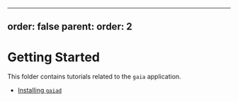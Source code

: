 ***

## order: false&#xA;parent:&#xA;order: 2

# Getting Started

This folder contains tutorials related to the `gaia` application.

- [Installing `gaiad`](./installation.md)
